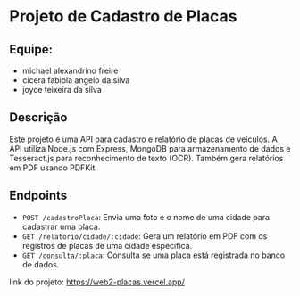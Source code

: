 # Projeto de Cadastro de Placas

## Equipe:
- michael alexandrino freire
- cicera fabiola angelo da silva
- joyce teixeira da silva
  
## Descrição

Este projeto é uma API para cadastro e relatório de placas de veículos. A API utiliza Node.js com Express, MongoDB para armazenamento de dados e Tesseract.js para reconhecimento de texto (OCR). Também gera relatórios em PDF usando PDFKit.

## Endpoints

- `POST /cadastroPlaca`: Envia uma foto e o nome de uma cidade para cadastrar uma placa.
- `GET /relatorio/cidade/:cidade`: Gera um relatório em PDF com os registros de placas de uma cidade específica.
- `GET /consulta/:placa`: Consulta se uma placa está registrada no banco de dados.

link do projeto: https://web2-placas.vercel.app/
